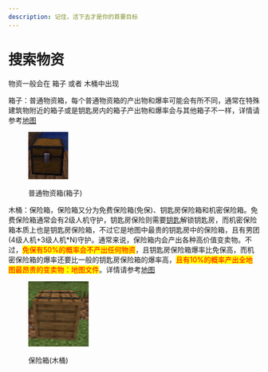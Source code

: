 ```yaml
---
description: 记住，活下去才是你的首要目标
---
```


# 搜索物资

物资一般会在 箱子 或者 木桶中出现

箱子：普通物资箱，每个普通物资箱的产出物和爆率可能会有所不同，通常在特殊建筑物附近的箱子或是钥匙房内的箱子产出物和爆率会与其他箱子不一样，详情请参考[地图](broken-reference)

<figure><img src="../../.gitbook/assets/image (17) (1).png" alt=""><figcaption><p>普通物资箱(箱子)</p></figcaption></figure>

木桶：保险箱，保险箱又分为免费保险箱(免保)、钥匙房保险箱和机密保险箱。免费保险箱通常会有2级人机守护，钥匙房保险则需要[钥匙](../../wu-pin/yao-shi/)解锁钥匙房，而机密保险箱本质上也是钥匙房保险箱，不过它是地图中最贵的钥匙房中的保险箱，且有男团(4级人机+3级人机\*N)守护。通常来说，保险箱内会产出各种高价值变卖物。不过，<mark style="color:red;">免保有50%的概率会不产出任何物资</mark>，且钥匙房保险箱爆率比免保高，而机密保险箱的爆率还要比一般的钥匙房保险箱的爆率高，<mark style="color:red;">且有10%的概率产出全地图最昂贵的变卖物：地图文件</mark>。详情请参考[地图](broken-reference)

<figure><img src="../../.gitbook/assets/image (18).png" alt=""><figcaption><p>保险箱(木桶)</p></figcaption></figure>
